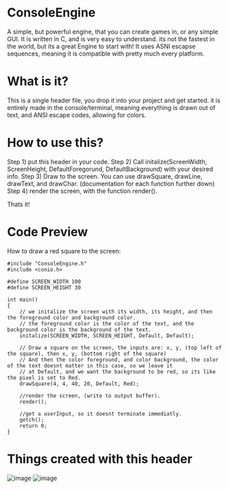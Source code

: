 # ConsoleEngine
A simple, but powerful engine, that you can create games in, or any simple GUI. It is written in C, and is very easy to understand. its not the fastest in the world, but its a great Engine to start with! It uses ASNI escapse sequences, meaning it is compatible with pretty much every platform.

# What is it?
This is a single header file, you drop it into your project and get started. it is entirely made in the console/terminal, meaning everything is drawn out of text, and ANSI escape codes, allowing for colors.

# How to use this?
Step 1) put this header in your code.
Step 2) Call initalize(ScreenWidth, ScreenHeight, DefaultForegorund, DefaultBackground) with your desired info.
Step 3) Draw to the screen. You can use drawSquare, drawLine, drawText, and drawChar. (documentation for each function further down)
Step 4) render the screen, with the function render().

Thats it!

# Code Preview
How to draw a red square to the screen:
```
#include "ConsoleEngine.h"
#include <conio.h>

#define SCREEN_WIDTH 100
#define SCREEN_HEIGHT 30

int main()
{
    // we initalize the screen with its width, its height, and then the foreground color and background color.
    // the foreground color is the color of the text, and the background color is the background of the text.
    initalize(SCREEN_WIDTH, SCREEN_HEIGHT, Default, Default);

    // Draw a square on the screen, the inputs are: x, y, (top left of the square), then x, y, (bottom right of the square)
    // And then the color foreground, and color background, the color of the text doesnt matter in this case, so we leave it
    // at Default, and we want the background to be red, so its like the pixel is set to Red.
    drawSquare(4, 4, 40, 20, Default, Red);

    //render the screen, (write to output buffer).
    render();

    //get a userInput, so it doesnt terminate immediatly.
    getch();
    return 0;
}
```
# Things created with this header
![image](https://user-images.githubusercontent.com/99887800/161416383-3151046c-66b7-4ce3-b98a-2e32597d536e.png)
![image](https://user-images.githubusercontent.com/99887800/161416466-92ee86fa-ebcf-432e-8180-4ff19bb455ef.png)


